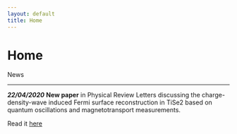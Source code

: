 ```yaml
---
layout: default
title: Home
---
```


<h1>Home</h1>

News
* * *
***22/04/2020***
**New paper** in Physical Review Letters discussing the charge-density-wave induced Fermi surface reconstruction in TiSe2 based on quantum oscillations and magnetotransport measurements.

Read it [here](https://doi.org/10.1103/PhysRevLett.124.167602)
